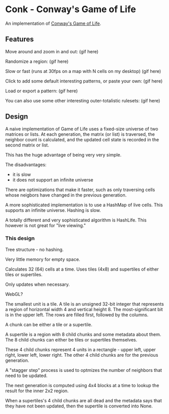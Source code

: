 # Conk - Conway's Game of Life

An implementation of [Conway's Game of Life](https://en.wikipedia.org/wiki/Conway's_Game_of_Life).

## Features

Move around and zoom in and out:
(gif here)

Randomize a region:
(gif here)

Slow or fast (runs at 30fps on a map with N cells on my desktop)
(gif here)

Click to add some default interesting patterns, or paste your own:
(gif here)

Load or export a pattern:
(gif here)

You can also use some other interesting outer-totalistic rulesets:
(gif here)

## Design

A naive implementation of Game of Life uses a fixed-size universe of two matrices or lists. At each generation, the matrix (or list) is traversed, the neighbor count is calculated, and the updated cell state is recorded in the second matrix or list.

This has the huge advantage of being very very simple.

The disadvantages:

- it is slow
- it does not support an infinite universe

There are optimizations that make it faster, such as only traversing cells whose neigbors have changed in the previous generation.

A more sophisticated implementation is to use a HashMap of live cells. This supports an infinite universe. Hashing is slow.

A totally different and very sophisticated algorithm is HashLife. This however is not great for "live viewing."

### This design

Tree structure - no hashing.

Very little memory for empty space.

Calculates 32 (64) cells at a time. Uses tiles (4x8) and supertiles of either tiles or supertiles.

Only updates when necessary.

WebGL?

The smallest unit is a tile. A tile is an unsigned 32-bit integer that represents a region of horizontal width 4 and vertical height 8. The most-significant bit is in the upper left. The rows are filled first, followed by the columns.

A chunk can be either a tile or a supertile.

A supertile is a region with 8 child chunks and some metadata about them. The 8 child chunks can either be tiles or supertiles themselves.

These 4 child chunks represent 4 units in a rectangle - upper left, upper right, lower left, lower right. The other 4 child chunks are for the previous generation.

A "stagger step" process is used to optmizes the number of neighbors that need to be updated.

The next generation is computed using 4x4 blocks at a time to lookup the result for the inner 2x2 region.

When a supertiles's 4 child chunks are all dead and the metadata says that they have not been updated, then the supertile is converted into None.